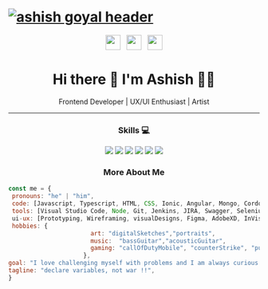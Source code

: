# [![ashish goyal header](https://res.cloudinary.com/ashygoyal/image/upload/v1594585862/Github/cover.png)](https://ashishgoyal.in)
<p align='center'>
<a href="https://twitter.com/ashish_tiff" target="_blank"><img height="30" src="https://res.cloudinary.com/ashygoyal/image/upload/v1594586140/Github/twitter.png"></a>&nbsp;&nbsp;
<a href="https://www.instagram.com/ashygoyal/?hl=en" target="_blank"><img height="30" src="https://res.cloudinary.com/ashygoyal/image/upload/v1594586139/Github/instagram.jpg"></a>&nbsp;&nbsp;
<a href="https://www.linkedin.com/in/ashygoyal/" target="_blank"><img height="30" src="https://res.cloudinary.com/ashygoyal/image/upload/v1594586139/Github/linkedin.png"></a>
</p>

<h1 align='center'>
  Hi there 👋 I'm Ashish 👨‍💻
</h1>
<p align='center'>
  Frontend Developer | UX/UI Enthusiast | Artist
</p>

---
<h3 align='center'>
 Skills 💻
</h3>
<p align='center'>
<img src= "https://img.shields.io/badge/-Javascript-black?logo=javascript&style=for-the-badge" />
<img src= "https://img.shields.io/badge/-html5-black?logo=html5&style=for-the-badge&logoColor=orange" />
<img src= "https://img.shields.io/badge/-css3-black?logo=css3&style=for-the-badge&logoColor=blue" />
<img src="https://img.shields.io/badge/-Angular-black?logo=angular&style=for-the-badge&logoColor=red" />
<img src="https://img.shields.io/badge/-Sketchbook-black?logo=autodesk&style=for-the-badge&&logoColor=lightGreen" />
<img src="https://img.shields.io/badge/-figma-black?logo=figma&style=for-the-badge" />
</p>

<!-- <p align='center'>
<img align='center' src="https://visitor-badge.glitch.me/badge?page_id=ashygoyal.visitor-badge">
 <p/>
 -->
 <h3 align='center'>
 	More About Me
 </h3>

 ```javascript
const me = {
  pronouns: "he" | "him",
  code: [Javascript, Typescript, HTML, CSS, Ionic, Angular, Mongo, Cordova, Bootstrap, jQuery Mobile UI],
  tools: [Visual Studio Code, Node, Git, Jenkins, JIRA, Swagger, Selenium],
  ui-ux: [Prototyping, Wireframing, visualDesigns, Figma, AdobeXD, InVision, Zeplin],
  hobbies: {
                        art: "digitalSketches","portraits",
                        music:  "bassGuitar","acousticGuitar",
                        gaming: "callOfDutyMobile", "counterStrike", "pubg",
                      },
 goal: "I love challenging myself with problems and I am always curious to learn new things",
 tagline: "declare variables, not war !!",
}
```


<!--
**Ashygoyal/ashygoyal** is a ✨ _special_ ✨ repository because its `README.md` (this file) appears on your GitHub profile.

Here are some ideas to get you started:

- 🔭 I’m currently working on ...
- 🌱 I’m currently learning ...
- 👯 I’m looking to collaborate on ...
- 🤔 I’m looking for help with ...
- 💬 Ask me about ...
- 📫 How to reach me: ...
- 😄 Pronouns: ...
- ⚡ Fun fact: ...
-->

